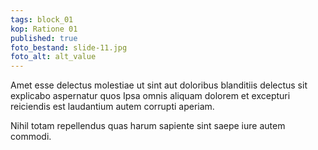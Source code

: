 ```yaml
---
tags: block_01
kop: Ratione 01
published: true
foto_bestand: slide-11.jpg
foto_alt: alt_value
---
```


Amet esse delectus molestiae ut sint aut doloribus blanditiis delectus sit explicabo aspernatur quos Ipsa omnis aliquam dolorem et excepturi reiciendis est laudantium autem corrupti aperiam.

Nihil totam repellendus quas harum sapiente sint saepe iure autem commodi.
